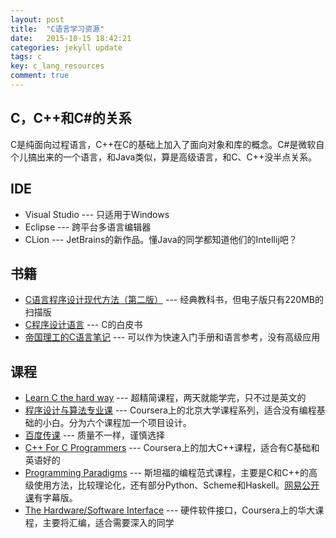 ```yaml
---
layout: post
title:  "C语言学习资源"
date:   2015-10-15 18:42:21
categories: jekyll update
tags: c
key: c_lang_resources
comment: true
---
```

## C，C++和C#的关系
C是纯面向过程语言，C++在C的基础上加入了面向对象和库的概念。C#是微软自个儿搞出来的一个语言，和Java类似，算是高级语言，和C、C++没半点关系。

## IDE
* Visual Studio --- 只适用于Windows
* Eclipse --- 跨平台多语言编辑器
* CLion --- JetBrains的新作品。懂Java的同学都知道他们的Intellij吧？

## 书籍
* [C语言程序设计现代方法（第二版）](http://baike.baidu.com/link?url=eV6HTUah-TByiI_e13Rf7eUrMmDfisP0qdKhlOvmqMkNPN3-2q-a5wKbZ7r0xr1EyNDIf1_IRmdS3HwOcnoj0_) --- 经典教科书，但电子版只有220MB的扫描版
* [C程序设计语言](http://download.csdn.net/download/PolarisChow/2337859) --- C的白皮书
* [帝国理工的C语言笔记](http://wwwf.imperial.ac.uk/~rn/teaching/ccourse.pdf) --- 可以作为快速入门手册和语言参考，没有高级应用

## 课程
* [Learn C the hard way](http://c.learncodethehardway.org/book/) --- 超精简课程，两天就能学完，只不过是英文的
* [程序设计与算法专业课](https://www.coursera.org/specializations/biancheng-suanfa) --- Coursera上的北京大学课程系列，适合没有编程基础的小白。分为六个课程加一个项目设计。
* [百度传课](http://www.chuanke.com/course/_c%E8%AF%AD%E8%A8%80_____.html) --- 质量不一样，谨慎选择
* [C++ For C Programmers](https://www.coursera.org/course/cplusplus4c) --- Coursera上的加大C++课程，适合有C基础和英语好的
* [Programming Paradigms](https://see.stanford.edu/Course/CS107) --- 斯坦福的编程范式课程，主要是C和C++的高级使用方法，比较理论化，还有部分Python、Scheme和Haskell。[网易公开课](http://v.163.com/special/opencourse/paradigms.html)有字幕版。
* [The Hardware/Software Interface](https://www.coursera.org/course/hwswinterface) --- 硬件软件接口，Coursera上的华大课程，主要将汇编，适合需要深入的同学
